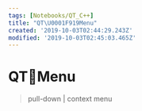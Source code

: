 ```yaml
---
tags: [Notebooks/QT_C++]
title: "QT\U0001F919Menu"
created: '2019-10-03T02:44:29.243Z'
modified: '2019-10-03T02:45:03.465Z'
---
```


# QT:call_me_hand:Menu

> pull-down | context menu


